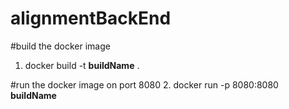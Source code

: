 # alignmentBackEnd

#build the docker image 
1. docker build -t **buildName** .

#run the docker image on port 8080
2. docker run -p 8080:8080 **buildName** 
